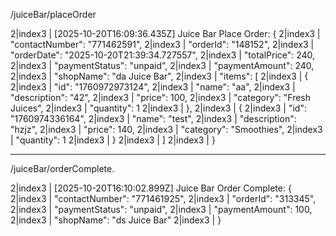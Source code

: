 /juiceBar/placeOrder

2|index3  | [2025-10-20T16:09:36.435Z] Juice Bar Place Order: {
2|index3  |   "contactNumber": "771462591",
2|index3  |   "orderId": "148152",
2|index3  |   "orderDate": "2025-10-20T21:39:34.727557",
2|index3  |   "totalPrice": 240,
2|index3  |   "paymentStatus": "unpaid",
2|index3  |   "paymentAmount": 240,
2|index3  |   "shopName": "da Juice Bar",
2|index3  |   "items": [
2|index3  |     {
2|index3  |       "id": "1760972973124",
2|index3  |       "name": "aa",
2|index3  |       "description": "42",
2|index3  |       "price": 100,
2|index3  |       "category": "Fresh Juices",
2|index3  |       "quantity": 1
2|index3  |     },
2|index3  |     {
2|index3  |       "id": "1760974336164",
2|index3  |       "name": "test",
2|index3  |       "description": "hzjz",
2|index3  |       "price": 140,
2|index3  |       "category": "Smoothies",
2|index3  |       "quantity": 1
2|index3  |     }
2|index3  |   ]
2|index3  | }






-----------------

/juiceBar/orderComplete.

2|index3  | [2025-10-20T16:10:02.899Z] Juice Bar Order Complete: {
2|index3  |   "contactNumber": "771461925",
2|index3  |   "orderId": "313345",
2|index3  |   "paymentStatus": "unpaid",
2|index3  |   "paymentAmount": 100,
2|index3  |   "shopName": "ds Juice Bar"
2|index3  | }
